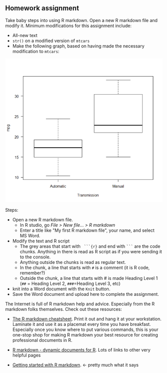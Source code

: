 
## Homework assignment 

Take baby steps into using R markdown. 
Open a new R markdown file and modify it. 
Minimum modifications for this assignment include:

* All-new text
* `str()` on a modified version of `mtcars`
* Make the following graph, based on having made the necessary modification to `mtcars`: 

![Example plot](https://github.com/devanmcg/IntroRangeR/blob/master/02_ObjectTypes/ExamplePlot.png)

Steps:
* Open a new R markdown file. 
   - In R studio, go *File > New file... > R markdown*
   - Enter a title like "My first R markdown file", your name, and select MS Word.
* Modify the text and R script
   - The grey areas that start with ` ```{r}` and end with ` ``` ` are the code chunks. 
  Anything in there is read as R script as if you were sending it to the console.
   - Anything outside the chunks is read as regular text. 
  - In the chunk, a line that starts with `#` is a comment (it is R code, remember?)
  - Outside the chunk, a line that starts with # is made Heading Level 1 (`##` = Heading Level 2, `###`=Heading Level 3, etc)
* knit into a Word document with the `Knit` button.
* Save the Word document and upload here to complete the assignment.

The Internet is full of R markdown help and advice. 
Especially from the R markdown folks themselves. 
Check out these resources:

* [The R markdown cheatsheet](http://www.rstudio.com/wp-content/uploads/2015/02/rmarkdown-cheatsheet.pdf). 
Print it out and hang it at your workstation. 
Laminate it and use it as a placemat every time you have breakfast. 
Especially once you know where to put various commands, this is your one-stop shop for making R markdown your best resource for creating professional documents in R.

* [R markdown - dynamic documents for R](https://support.rstudio.com/hc/en-us/articles/205368677-R-Markdown-Dynamic-Documents-for-R). Lots of links to other very helpful pages

* [Getting started with R markdown](https://www.rstudio.com/resources/webinars/getting-started-with-r-markdown/). <- pretty much what it says
